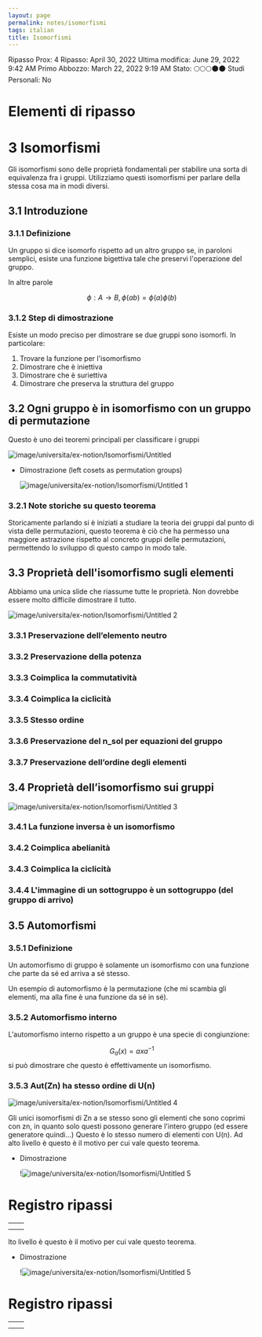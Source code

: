 ```yaml
---
layout: page
permalink: notes/isomorfismi
tags: italian
title: Isomorfismi
---
```


Ripasso Prox: 4
Ripasso: April 30, 2022
Ultima modifica: June 29, 2022 9:42 AM
Primo Abbozzo: March 22, 2022 9:19 AM
Stato: 🌕🌕🌕🌑🌑
Studi Personali: No

# Elementi di ripasso

# 3 Isomorfismi

Gli isomorfismi sono delle proprietà fondamentali per stabilire una sorta di equivalenza fra i gruppi. Utilizziamo questi isomorfismi per parlare della stessa cosa ma in modi diversi.

## 3.1 Introduzione

### 3.1.1 Definizione

Un gruppo si dice isomorfo rispetto ad un altro gruppo se, in paroloni semplici, esiste una funzione bigettiva tale che preservi l'operazione del gruppo.

In altre parole


$$
\phi:A \to B,\phi(ab) = \phi(a)\phi(b)
$$


### 3.1.2 Step di dimostrazione

Esiste un modo preciso per dimostrare se due gruppi sono isomorfi. In particolare:

1. Trovare la funzione per l'isomorfismo
2. Dimostrare che è iniettiva
3. Dimostrare che è suriettiva
4. Dimostrare che preserva la struttura del gruppo

## 3.2 Ogni gruppo è in isomorfismo con un gruppo di permutazione

Questo è uno dei teoremi principali per classificare i gruppi

<img src="/images/notes/image/universita/ex-notion/Isomorfismi/Untitled.png" alt="image/universita/ex-notion/Isomorfismi/Untitled">

- Dimostrazione (left cosets as permutation groups)

    <img src="/images/notes/image/universita/ex-notion/Isomorfismi/Untitled 1.png" alt="image/universita/ex-notion/Isomorfismi/Untitled 1">


### 3.2.1 Note storiche su questo teorema

Storicamente parlando si è iniziati a studiare la teoria dei gruppi dal punto di vista delle permutazioni, questo teorema è ciò che ha permesso una maggiore astrazione rispetto al concreto gruppi delle permutazioni, permettendo lo sviluppo di questo campo in modo tale.

## 3.3 Proprietà dell'isomorfismo sugli elementi

Abbiamo una unica slide che riassume tutte le proprietà. Non dovrebbe essere molto difficile dimostrare il tutto.

<img src="/images/notes/image/universita/ex-notion/Isomorfismi/Untitled 2.png" alt="image/universita/ex-notion/Isomorfismi/Untitled 2">

### 3.3.1 Preservazione dell’elemento neutro

### 3.3.2 Preservazione della potenza

### 3.3.3 Coimplica la commutatività

### 3.3.4 Coimplica la ciclicità

### 3.3.5 Stesso ordine

### 3.3.6 Preservazione del n_sol per equazioni del gruppo

### 3.3.7 Preservazione dell’ordine degli elementi

## 3.4 Proprietà dell’isomorfismo sui gruppi

<img src="/images/notes/image/universita/ex-notion/Isomorfismi/Untitled 3.png" alt="image/universita/ex-notion/Isomorfismi/Untitled 3">

### 3.4.1 La funzione inversa è un isomorfismo

### 3.4.2 Coimplica abelianità

### 3.4.3 Coimplica la ciclicità

### 3.4.4 L'immagine di un sottogruppo è un sottogruppo (del gruppo di arrivo)

## 3.5 Automorfismi

### 3.5.1 Definizione

Un automorfismo di gruppo è solamente un isomorfismo con una funzione che parte da sé ed arriva a sé stesso.

Un esempio di automorfismo è la permutazione (che mi scambia gli elementi, ma alla fine è una funzione da sé in sé).

### 3.5.2 Automorfismo interno

L'automorfismo interno rispetto a un gruppo è una specie di congiunzione:

$$G_a(x) = axa^{-1}$$ si può dimostrare che questo è effettivamente un isomorfismo.

### 3.5.3 Aut(Zn) ha stesso ordine di U(n)

<img src="/images/notes/image/universita/ex-notion/Isomorfismi/Untitled 4.png" alt="image/universita/ex-notion/Isomorfismi/Untitled 4">

Gli unici isomorfismi di Zn a se stesso sono gli elementi che sono coprimi con zn, in quanto solo questi possono generare l'intero gruppo (ed essere generatore quindi...) Questo è lo stesso numero di elementi con U(n). Ad alto livello è questo è il motivo per cui vale questo teorema.

- Dimostrazione

    !<img src="/images/notes/image/universita/ex-notion/Isomorfismi/Untitled 5.png" alt="image/universita/ex-notion/Isomorfismi/Untitled 5">


# Registro ripassi

|  |  |
| --- | --- |
|  |  |
|  |  |
lto livello è questo è il motivo per cui vale questo teorema.

- Dimostrazione

    !<img src="/images/notes/image/universita/ex-notion/Isomorfismi/Untitled 5.png" alt="image/universita/ex-notion/Isomorfismi/Untitled 5">


# Registro ripassi

|  |  |
| --- | --- |
|  |  |
|  |  |